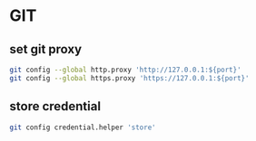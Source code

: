 # GIT
## set git proxy

```sh
git config --global http.proxy 'http://127.0.0.1:${port}'
git config --global https.proxy 'https://127.0.0.1:${port}'
```

## store credential
```sh
git config credential.helper 'store'
```